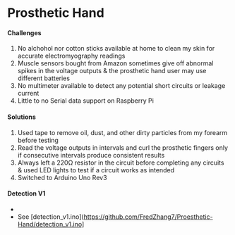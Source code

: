 # Prosthetic Hand

#### Challenges
1. No alchohol nor cotton sticks available at home to clean my skin for accurate electromyography readings
2. Muscle sensors bought from Amazon sometimes give off abnormal spikes in the voltage outputs & the prosthetic hand user may use different batteries
3. No multimeter available to detect any potential short circuits or leakage current
4. Little to no Serial data support on Raspberry Pi

#### Solutions
1. Used tape to remove oil, dust, and other dirty particles from my forearm before testing
2. Read the voltage outputs in intervals and curl the prosthetic fingers only if consecutive intervals produce consistent results
3. Always left a 220Ω resistor in the circuit before completing any circuits & used LED lights to test if a circuit works as intended
4. Switched to Arduino Uno Rev3

#### Detection V1
- 
- See [detection_v1.ino](https://github.com/FredZhang7/Proesthetic-Hand/detection_v1.ino]
